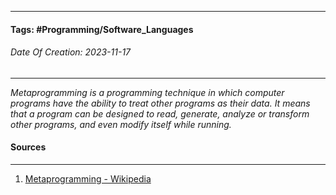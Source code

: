 __________________________________________________________________________
#### **Tags:**  #Programming/Software_Languages 
###### *Date Of Creation: 2023-11-17*
__________________________________________________________________________

*Metaprogramming is a programming technique in which computer programs have the ability to treat other programs as their data. It means that a program can be designed to read, generate, analyze or transform other programs, and even modify itself while running.*
#### Sources
__________________________________________________________________________
1. [Metaprogramming - Wikipedia](https://en.wikipedia.org/wiki/Metaprogramming)